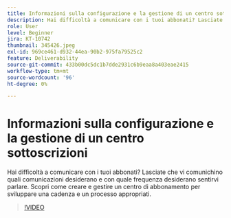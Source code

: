```yaml
---
title: Informazioni sulla configurazione e la gestione di un centro sottoscrizioni
description: Hai difficoltà a comunicare con i tuoi abbonati? Lasciate che vi comunichino quali comunicazioni desiderano e con quale frequenza desiderano sentirvi parlare. Scopri come creare e gestire un centro di abbonamento per sviluppare una cadenza e un processo appropriati.
role: User
level: Beginner
jira: KT-10742
thumbnail: 345426.jpeg
exl-id: 969ce461-d932-44ea-90b2-975fa79525c2
feature: Deliverability
source-git-commit: 433b00dc5dc1b7dde2931c6b9eaa8a403eae2415
workflow-type: tm+mt
source-wordcount: '96'
ht-degree: 0%

---
```


# Informazioni sulla configurazione e la gestione di un centro sottoscrizioni

Hai difficoltà a comunicare con i tuoi abbonati? Lasciate che vi comunichino quali comunicazioni desiderano e con quale frequenza desiderano sentirvi parlare. Scopri come creare e gestire un centro di abbonamento per sviluppare una cadenza e un processo appropriati.

>[!VIDEO](https://video.tv.adobe.com/v/345426/?quality=12&learn=on)
